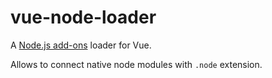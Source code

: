 # vue-node-loader

A [Node.js add-ons](https://nodejs.org/dist/latest/docs/api/addons.html) loader for Vue.

Allows to connect native node modules with `.node` extension.
